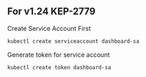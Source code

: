 ## For v1.24 KEP-2779

Create Service Account First

```bash
kubectl create serviceaccount dashboard-sa

```

Generate token for service account

```bash
kubectl create token dashboard-sa
```
